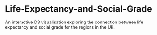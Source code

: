 # Life-Expectancy-and-Social-Grade
An interactive D3 visualisation exploring the connection between life expectancy and social grade for the regions in the UK.
